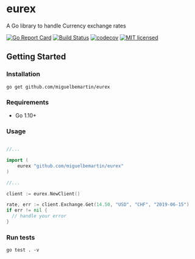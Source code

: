 # eurex

A Go library to handle Currency exchange rates

[![Go Report Card](https://goreportcard.com/badge/github.com/miguelbemartin/eurex)](https://goreportcard.com/report/github.com/miguelbemartin/eurex)
[![Build Status](https://travis-ci.org/miguelbemartin/eurex.svg?branch=master)](https://travis-ci.org/miguelbemartin/eurex)
[![codecov](https://codecov.io/gh/miguelbemartin/eurex/branch/master/graph/badge.svg)](https://codecov.io/gh/miguelbemartin/eurex)
[![MIT licensed](https://img.shields.io/badge/license-MIT-blue.svg)](https://raw.githubusercontent.com/miguelbemartin/eurex/master/LICENSE)

## Getting Started

### Installation

```
go get github.com/miguelbemartin/eurex
```

### Requirements

- Go 1.10+

### Usage

```go

//...

import (
	eurex "github.com/miguelbemartin/eurex"
)

//...

client := eurex.NewClient()

rate, err := client.Exchange.Get(14.50, "USD", "CHF", "2019-06-15")
if err != nil {
  // handle your error
}
```

### Run tests

```
go test . -v
```
